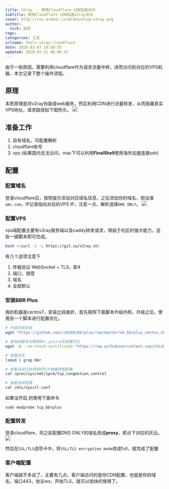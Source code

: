 ```yaml
---
title: V2ray -- 使用Cloudflare CDN加速访问
subtitle: 使用Cloudflare CDN加速v2ray访问
cover: http://res.mrdear.cn/mrdearblog-v2ray.png
author: 
  nick: 屈定
tags:
categories: 工具
urlname: tools-v2ray-cloudflare
date: 2020-03-07 19:50:55
updated: 2020-03-21 08:06:47
---
```


由于一些原因，需要利用cloudflare作为请求流量中转，进而访问到对应的VPS机器，本文记录下整个操作流程。

## 原理
本质原理是将v2ray伪装成web服务，然后利用CDN进行流量转发，从而隐藏真实VPS地址，请求路径如下图所示。
![](http://res.mrdear.cn/1583580459.png?imageMogr2/thumbnail/!60p)

## 准备工作
1. 自有域名，可配置解析
2. cloudflare帐号
3. vps (如果国内无法访问，mac下可以利用**FinalShell**使用海外加速连接ssh)

## 配置

### 配置域名
登录cloudflare后，按照提示添加对应域名信息，之后添加你的域名，假设值`abc.com`，IP记录指向对应的VPS IP，注意一点，解析选择`DNS ONLY`。
![](http://res.mrdear.cn/1583581398.png?imageMogr2/thumbnail/!100p)

### 配置VPS
vps端配置主要有v2ray服务端以及caddy转发请求，得益于社区的强大能力，这些一键脚本即可完成。
```sh
bash <(curl -s -L https://git.io/v2ray.sh)
```
有几个选项注意下
1. 传输协议 WebSocket + TLS，即4
2. 端口，随意
3. 域名
4. 全部默认

### 安装BBR Plus
我的机器是centos7，安装比较曲折，首先按照下面脚本升级内核，升级之后，使用另一个脚本进行配置优化。
```sh
# 升级内核安装
wget "https://github.com/cx9208/bbrplus/raw/master/ok_bbrplus_centos.sh" && chmod +x ok_bbrplus_centos.sh && ./ok_bbrplus_centos.sh

# 使用该脚本切换到bbr_plus以及配置优化
wget -N --no-check-certificate "https://raw.githubusercontent.com/chiakge/Linux-NetSpeed/master/tcp.sh" && ./tcp.sh

# 查看状态
lsmod | grep bbr

# 查看当前已经使用的TCP拥塞控制配置
cat /proc/sys/net/ipv4/tcp_congestion_control

# 查看当前配置
cat /etc/sysctl.conf

```

如果没开启,则使用下面命令
```
sudo modprobe tcp_bbrplus
```

### 配置转发
登录cloudflare，将之前配置DNS ONLY的域名改成**proxy**，即点下对应的灰云。
![](http://res.mrdear.cn/1583581531.png?imageMogr2/thumbnail/!100p)

然后在`SSL/TLS`选项卡中，将`SSL/TLS encryption mode`改成full，就完成了配置

### 客户端配置
客户端就不多说了，主要有几点，客户端访问的是你CDN配置，也就是你的域名，端口443，协议ws，开始TLS，就可以愉快的使用了。
